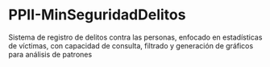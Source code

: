 # PPII-MinSeguridadDelitos
Sistema de registro de delitos contra las personas, enfocado en estadísticas de víctimas, con capacidad de consulta, filtrado y generación de gráficos para análisis de patrones
